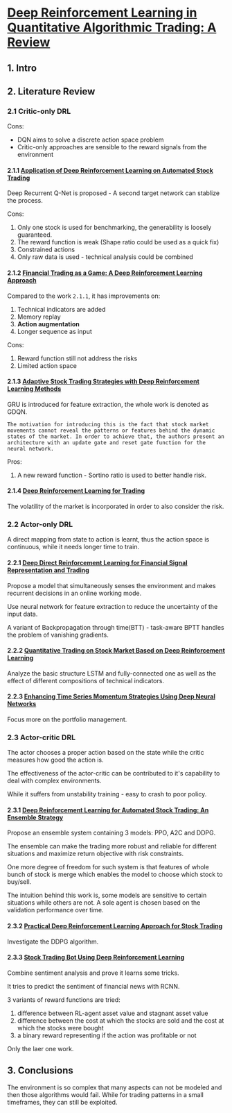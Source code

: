 # [Deep Reinforcement Learning in Quantitative Algorithmic Trading: A Review](https://arxiv.org/pdf/2106.00123.pdf)

## 1. Intro

## 2. Literature Review

### 2.1 Critic-only DRL
Cons: 
- DQN aims to solve a discrete action space problem
- Critic-only approaches are sensible to the reward signals from the environment

#### 2.1.1 [Application of Deep Reinforcement Learning on Automated Stock Trading](https://sci-hub.se/10.1109/icsess47205.2019.9040728)
Deep Recurrent Q-Net is proposed - A second target network can stablize the process. 

Cons:
1. Only one stock is used for benchmarking, the generability is loosely guaranteed.
2. The reward function is weak (Shape ratio could be used as a quick fix)
3. Constrained actions
4. Only raw data is used - technical analysis could be combined

#### 2.1.2 [Financial Trading as a Game: A Deep Reinforcement Learning Approach](https://arxiv.org/pdf/1807.02787.pdf)
Compared to the work `2.1.1`, it has improvements on:
1. Technical indicators are added
2. Memory replay
3. **Action augmentation**
4. Longer sequence as input

Cons:
1. Reward function still not address the risks
2. Limited action space

#### 2.1.3 [Adaptive Stock Trading Strategies with Deep Reinforcement Learning Methods](https://sci-hub.se/10.1016/j.ins.2020.05.066)
GRU is introduced for feature extraction, the whole work is denoted as GDQN. 

`The motivation for introducing this is the fact that stock market
movements cannot reveal the patterns or features behind the dynamic states of the market. In
order to achieve that, the authors present an architecture with an update gate and reset gate
function for the neural network.`

Pros:
1. A new reward function - Sortino ratio is used to better handle risk.
   
#### 2.1.4 [Deep Reinforcement Learning for Trading](https://arxiv.org/pdf/1911.10107.pdf)
The volatility of the market is incorporated in order to also consider the risk.

### 2.2 Actor-only DRL
A direct mapping from state to action is learnt, thus the action space is continuous, while it needs longer time to train.

#### 2.2.1 [Deep Direct Reinforcement Learning for Financial Signal Representation and Trading](http://cslt.riit.tsinghua.edu.cn/mediawiki/images/a/aa/07407387.pdf)

Propose a model that simultaneously senses the environment and makes recurrent decisions in an online working mode. 

Use neural network for feature extraction to reduce the uncertainty of the input data. 

A variant of Backpropagation through time(BTT) - task-aware BPTT handles the problem of vanishing gradients.

#### 2.2.2 [Quantitative Trading on Stock Market Based on Deep Reinforcement Learning](https://sci-hub.se/10.1109/ijcnn.2019.8851831)

Analyze the basic structure LSTM and fully-connected one as well as the effect of different compositions of technical indicators.

#### 2.2.3 [Enhancing Time Series Momentum Strategies Using Deep Neural Networks](https://sci-hub.se/10.2139/ssrn.3369195)

Focus more on the portfolio management.

### 2.3 Actor-critic DRL

The actor chooses a proper action based on the state while the critic measures how good the action is. 

The effectiveness of the actor-critic can be contributed to it's capability to deal with complex environments. 

While it suffers from unstability training - easy to crash to poor policy.

#### 2.3.1 [Deep Reinforcement Learning for Automated Stock Trading: An Ensemble Strategy](https://deliverypdf.ssrn.com/delivery.php?ID=991004073021021078082002067107082091096025095076029067119000122024069084005002006072121042119015047112061082126078112015075011119066064011050070079030103119026004099046054032120014085117093023092097029071119101082006071090085103000095028016093067098127&EXT=pdf&INDEX=TRUE)

Propose an ensemble system containing 3 models: PPO, A2C and DDPG. 

The ensemble can make the trading more robust and reliable for different situations and maximize return objective with risk constraints.

One more degree of freedom for such system is that features of whole bunch of stock is merge which enables the model to choose which stock to buy/sell. 

The intuition behind this work is, some models are sensitive to certain situations while others are not. A sole agent is chosen based on the validation performance over time.

#### 2.3.2 [Practical Deep Reinforcement Learning Approach for Stock Trading](https://arxiv.org/pdf/1811.07522.pdf)

Investigate the DDPG algorithm.

#### 2.3.3 [Stock Trading Bot Using Deep Reinforcement Learning](https://sci-hub.se/10.1007/978-981-10-8201-6_5)

Combine sentiment analysis and prove it learns some tricks. 

It tries to predict the sentiment of financial news with RCNN. 

3 variants of reward functions are tried:
1. difference between RL-agent asset value and stagnant asset value
2. difference between the cost at which the stocks are sold and the cost at which the stocks were bought
3. a binary reward representing if the action was profitable or not

Only the laer one work.

## 3. Conclusions

The environment is so complex that many aspects can not be modeled and then those algorithms would fail. While for trading patterns in a small timeframes, they can still be exploited.

